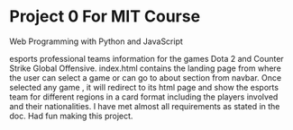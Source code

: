 # Project 0 For MIT Course

Web Programming with Python and JavaScript

esports professional teams information for the games Dota 2 and Counter Strike Global Offensive.
index.html contains the landing page from where the user can select a game or can go to about section from
navbar. Once selected any game , it will redirect to its html page and show the esports team
for different regions in a card format including the players involved and their nationalities.
I have met almost all requirements as stated in the doc. Had fun making this project.
